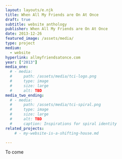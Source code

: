 ```yaml
---
layout: layouts/e.njk
title: When All My Friends are On At Once
draft: true
subtitle: website anthology
publisher: When All My Friends are On At Once
date: 2013-12-26
featured_image: /assets/media/
type: project
medium:
  - website
hyperlink: allmyfriendsatonce.com
year: ["2013"]
media_one:
  # - media:
  #     path: /assets/media/tci-logo.png
  #     type: image
  #     size: large
  #     alt: TBD
media_two_ending:
  # - media:
  #     path: /assets/media/tci-spiral.png
  #     type: image
  #     size: large
  #     alt: TBD
  #     caption: Inspirations for spiral identity
related_projects:
    # - my-website-is-a-shifting-house.md

---
```


To come